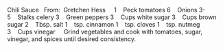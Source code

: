 Chili Sauce
 
From:  Gretchen Hess
 
 
1    Peck tomatoes
6    Onions
3-5    Stalks celery
3    Green peppers
3    Cups white sugar
3    Cups brown sugar
2    Tbsp. salt
1    tsp. cinnamon
1    tsp. cloves
1    tsp. nutmeg
3    Cups vinegar
 
 
Grind vegetables and cook with tomatoes, sugar, vinegar, and spices until desired consistency.  
 
